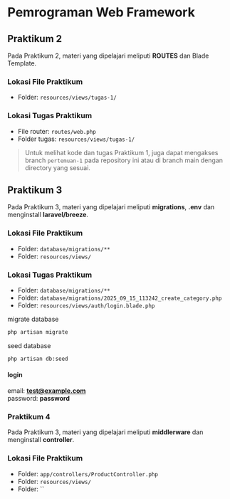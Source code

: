 

# Pemrograman Web Framework

## Praktikum 2

Pada Praktikum 2, materi yang dipelajari meliputi **ROUTES** dan Blade Template.

### Lokasi File Praktikum

- Folder: `resources/views/tugas-1/`

### Lokasi Tugas Praktikum

- File router: `routes/web.php`
- Folder tugas: `resources/views/tugas-1/`

> Untuk melihat kode dan tugas Praktikum 1, juga dapat mengakses branch `pertemuan-1` pada repository ini atau di branch main dengan directory yang sesuai.


## Praktikum 3
Pada Praktikum 3, materi yang dipelajari meliputi **migrations**, **.env** dan menginstall **laravel/breeze**.

### Lokasi File Praktikum

- Folder: `database/migrations/**`
- Folder: `resources/views/`

### Lokasi Tugas Praktikum
- Folder: `database/migrations/**`
- Folder: `database/migrations/2025_09_15_113242_create_category.php`
- Folder: `resources/views/auth/login.blade.php`

migrate database
```bash 
php artisan migrate
```

seed database
```bash
php artisan db:seed
```

#### login
email: **test@example.com** \
password: **password**


### Praktikum 4
Pada Praktikum 3, materi yang dipelajari meliputi **middlerware** dan menginstall **controller**. 

### Lokasi File Praktikum
- Folder: `app/controllers/ProductController.php`
- Folder: `resources/views/`
- Folder: ``